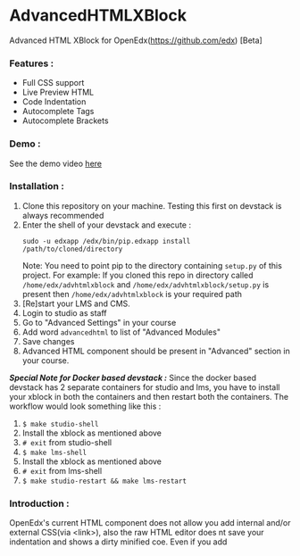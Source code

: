 # AdvancedHTMLXBlock
Advanced HTML XBlock for OpenEdx(https://github.com/edx) [Beta]

### Features :
- Full CSS support
- Live Preview HTML
- Code Indentation
- Autocomplete Tags
- Autocomplete Brackets

### Demo :
   See the demo video [here](https://drive.google.com/drive/folders/1yaAQgo-hzBYOtIq-QLDFwfoWlL87fVNv)

### Installation :
1. Clone this repository on your machine. Testing this first on devstack is always recommended
2. Enter the shell of your devstack and execute :
    ```
    sudo -u edxapp /edx/bin/pip.edxapp install /path/to/cloned/directory
    ```
    Note: You need to point pip to the directory containing `setup.py` of this project. For example: If you cloned this repo in directory called `/home/edx/advhtmlxblock` and `/home/edx/advhtmlxblock/setup.py` is present then `/home/edx/advhtmlxblock` is your required path
3. [Re]start your LMS and CMS.
4. Login to studio as staff
5. Go to "Advanced Settings" in your course
6. Add word `advancedhtml` to list of "Advanced Modules"
7. Save changes 
8. Advanced HTML component should be present in "Advanced" section in your course.

***Special Note for Docker based devstack :***
Since the docker based devstack has 2 separate containers for studio and lms, you have to install your xblock in both the containers and then restart both the containers. The workflow would look something like this :
1. `$ make studio-shell`
2. Install the xblock as mentioned above
3. `# exit` from studio-shell
4. `$ make lms-shell`
5. Install the xblock as mentioned above
6. `# exit` from lms-shell
7. `$ make studio-restart && make lms-restart`


### Introduction :
OpenEdx's current HTML component does not allow you add internal and/or external CSS(via \<link\>), also the raw HTML editor does nt save your indentation and shows a dirty minified coe.
Even if you add <style> tag in OpenEdx html component and try to theme basic elements, the CSS will spill all over the page as shown [here](https://imgur.com/a/v1imOMd)

### So why does this happen ?
The HTML component uses very old versions of editors TinyMCE and CodeMirror which did not support code indentation by default. Whatever content received from editors is put directly into the course without checking any tags and that is why styles spill all over the page

### How does AdvancedHTMLXblock work ?
AdvancedHTMLXBlock essentially extends the raw HTML component of OpenEdx. This XBlock uses the latest version of CodeMirror(5.38 as of June 2018).
Editor is configured to enable code folding/code indentation etc. All the html content received from the editor is then put into an iframe.
The height of the iframe is chanegd on changing html content and iframe is styled so that it looks virtually absent.

#### Note:
It is required that your html and body tags have fixed height at the time of rendering. If they don't, you may see a weird scrollbar on left side of iframe. If you want to avoid it, have a fixed height for html and body.
In case you have an animation like [this](https://www.w3schools.com/css/tryit.asp?filename=trycss3_animation_count2) where the height changes as the animation progresses, wrap the entire animation into a div capable of holding the maximum height change so that body will have fixed height

#### Regarding hyperlinks in iframe :
Xblock does not open hyperlinks in same tab, it adds `target = "_blank";` to every hyperlink on initialization which automatically opens all links in new tabs
